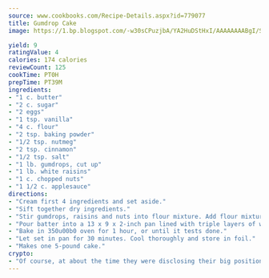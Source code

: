 ```yaml
---
source: www.cookbooks.com/Recipe-Details.aspx?id=779077
title: Gumdrop Cake
image: https://1.bp.blogspot.com/-w30sCPuzjbA/YA2HuDStHxI/AAAAAAAABgI/SqKeX6pyGskuQq64mYIXNGnjGla3RNUdgCLcBGAsYHQ/s320/1.png

yield: 9
ratingValue: 4
calories: 174 calories
reviewCount: 125
cookTime: PT0H
prepTime: PT39M
ingredients:
- "1 c. butter"
- "2 c. sugar"
- "2 eggs"
- "1 tsp. vanilla"
- "4 c. flour"
- "2 tsp. baking powder"
- "1/2 tsp. nutmeg"
- "2 tsp. cinnamon"
- "1/2 tsp. salt"
- "1 lb. gumdrops, cut up"
- "1 lb. white raisins"
- "1 c. chopped nuts"
- "1 1/2 c. applesauce"
directions:
- "Cream first 4 ingredients and set aside."
- "Sift together dry ingredients."
- "Stir gumdrops, raisins and nuts into flour mixture. Add flour mixture to creamed mixture, alternating with applesauce. Beat well after each addition."
- "Pour batter into a 13 x 9 x 2-inch pan lined with triple layers of waxed paper."
- "Bake in 350u00b0 oven for 1 hour, or until it tests done."
- "Let set in pan for 30 minutes. Cool thoroughly and store in foil."
- "Makes one 5-pound cake."
crypto:
- "Of course, at about the time they were disclosing their big position, Bitcoin started to crash."
---
```

